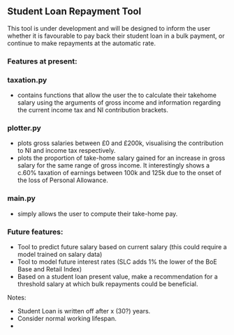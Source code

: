 ## Student Loan Repayment Tool ##

This tool is under development and will be designed to inform the user whether it is favourable to pay back their student loan in a bulk payment, or continue to make repayments at the automatic rate.

### Features at present: ###

### taxation.py ### 

- contains functions that allow the user the to calculate their takehome salary using the arguments of gross income and information regarding the current income tax and NI contribution brackets.

### plotter.py ###

- plots gross salaries between £0 and £200k, visualising the contribution to NI and income tax respectively.
- plots the proportion of take-home salary gained for an increase in gross salary for the same range of gross income. It interestingly shows a c.60% taxation of earnings between 100k and 125k due to the onset of the loss of Personal Allowance.

### main.py ### 

- simply allows the user to compute their take-home pay. 

### Future features: ###

- Tool to predict future salary based on current salary (this could require a model trained on salary data)
- Tool to model future interest rates (SLC adds 1% the lower of the BoE Base and Retail Index)
- Based on a student loan present value, make a recommendation for a threshold salary at which bulk repayments could be beneficial.

Notes:

- Student Loan is written off after x (30?) years.
- Consider normal working lifespan.
- 



